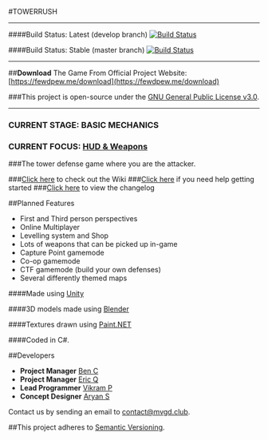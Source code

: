 #TOWERRUSH
___
####Build Status: Latest (develop branch)
[![Build Status](https://travis-ci.com/dbqeo/TowerRush.svg?token=JfBJk9gm8EheDBEGwTCZ&branch=develop)](https://travis-ci.com/dbqeo/TowerRush/branches)

####Build Status: Stable (master branch)
[![Build Status](https://travis-ci.com/dbqeo/TowerRush.svg?token=JfBJk9gm8EheDBEGwTCZ&branch=master)](https://travis-ci.com/dbqeo/TowerRush/branches)
___
##**Download** The Game From Official Project Website:
[https://fewdpew.me/download](https://fewdpew.me/download)

###This project is open-source under the [GNU General Public License v3.0](http://www.gnu.org/licenses/gpl-3.0.en.html).
___
### **CURRENT STAGE: BASIC MECHANICS**
### **CURRENT FOCUS: [HUD & Weapons](https://github.com/FewdpewGames/unity-game/tree/develop)**

###The tower defense game where you are the attacker.

###[Click here](https://github.com/BenCuan/unity-game/wiki) to check out the Wiki
###[Click here](https://github.com/BenCuan/unity-game/wiki/getting-started) if you need help getting started
###[Click here](https://github.com/BenCuan/unity-game/blob/master/CHANGELOG.md) to view the changelog

##Planned Features
  - First and Third person perspectives
  - Online Multiplayer
  - Levelling system and Shop
  - Lots of weapons that can be picked up in-game
  - Capture Point gamemode
  - Co-op gamemode
  - CTF gamemode (build your own defenses)
  - Several differently themed maps
  
####Made using [Unity](https://unity3d.com)

####3D models made using [Blender](https://blender.org)

####Textures drawn using [Paint.NET](http://www.getpaint.net/index.html)

####Coded in C\#.

##Developers

 - **Project Manager** [Ben C](https://github.com/BenCuan)
 - **Project Manager** [Eric Q](https://github.com/eric1084)
 - **Lead Programmer** [Vikram P](https://github.com/DarkFlamex1)
 - **Concept Designer** [Aryan S](https://github.com/CrispyCookieHD)
 
Contact us by sending an email to [contact@mvgd.club](mailto:contact@mvgd.club).

##This project adheres to [Semantic Versioning](semver.org).
